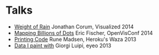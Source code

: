 # Talks

* [Weight of Rain](http://style.org/visualized/) Jonathan Corum, Visualized 2014
* [Mapping Billions of Dots](https://youtu.be/sqXArLn0pOY) Eric Fischer, OpenVisConf 2014
* [Printing Code](https://vimeo.com/61113159) Rune Madsen, Heroku's Waza 2013
* [Data I paint with](https://vimeo.com/70666303) Giorgi Luipi, eyeo 2013
